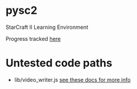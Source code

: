 # pysc2
StarCraft II Learning Environment

Progress tracked [here](https://docs.google.com/spreadsheets/d/1V8KMPZJJE0mjzI4Z8px06jS8sZL3zfR5a_fcmFsiUpU/edit?ts=5e8904ba#gid=0)

# Untested code paths
- lib/video_writer.js [see these docs for more info](https://www.npmjs.com/package/fluent-ffmpeg)
